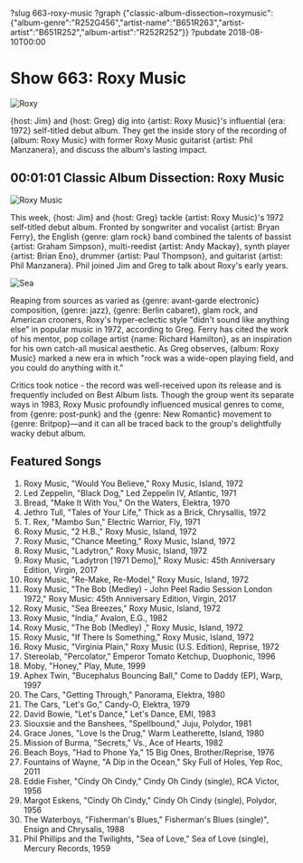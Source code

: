 ?slug 663-roxy-music
?graph {"classic-album-dissection~roxymusic":{"album-genre":"R252G456","artist-name":"B651R263","artist-artist":"B651R252","album-artist":"R252R252"}}
?pubdate 2018-08-10T00:00

# Show 663: Roxy Music

![Roxy](//static.soundopinions.org/images/2018/roxymusic.jpg)

{host: Jim} and {host: Greg} dig into {artist: Roxy Music}'s influential {era: 1972} self-titled debut album. They get the inside story of the recording of {album: Roxy Music} with former Roxy Music guitarist {artist: Phil Manzanera}, and discuss the album's lasting impact.

## 00:01:01 Classic Album Dissection: Roxy Music
![Roxy Music](https://is3-ssl.mzstatic.com/image/thumb/Music128/v4/0a/47/6e/0a476e73-162e-4161-91da-56762f4c6da8/source/600x600bb.jpg "650587/724922081")

This week, {host: Jim} and {host: Greg} tackle {artist: Roxy Music}'s 1972 self-titled debut album. Fronted by songwriter and vocalist {artist: Bryan Ferry}, the English {genre: glam rock} band combined the talents of bassist {artist: Graham Simpson}, multi-reedist {artist: Andy Mackay}, synth player {artist: Brian Eno}, drummer {artist: Paul Thompson}, and guitarist {artist: Phil Manzanera}. Phil joined Jim and Greg to talk about Roxy's early years.
 
![Sea](//static.soundopinions.org/images/2018/roxy_3.jpg)

Reaping from sources as varied as {genre: avant-garde electronic} composition, {genre: jazz}, {genre: Berlin cabaret}, glam rock, and American crooners, Roxy's hyper-eclectic style "didn't sound like anything else" in popular music in 1972, according to Greg. Ferry has cited the work of his mentor, pop collage artist {name: Richard Hamilton}, as an inspiration for his own catch-all musical aesthetic. As Greg observes, {album: Roxy Music} marked a new era in which "rock was a wide-open playing field, and you could do anything with it."
 
Critics took notice - the record was well-received upon its release and is frequently included on Best Album lists. Though the group went its separate ways in 1983, Roxy Music profoundly influenced musical genres to come, from {genre: post-punk} and the {genre: New Romantic} movement to {genre: Britpop}—and it can all be traced back to the group's delightfully wacky debut album.

## Featured Songs
1. Roxy Music, "Would You Believe," Roxy Music, Island, 1972
1. Led Zeppelin, "Black Dog," Led Zeppelin IV, Atlantic, 1971
1. Bread, "Make It With You," On the Waters, Elektra, 1970
1. Jethro Tull, "Tales of Your Life," Thick as a Brick, Chrysallis, 1972
1. T. Rex, "Mambo Sun," Electric Warrior, Fly, 1971
1. Roxy Music, "2 H.B.," Roxy Music, Island, 1972
1. Roxy Music, "Chance Meeting," Roxy Music, Island, 1972
1. Roxy Music, "Ladytron," Roxy Music, Island, 1972
1. Roxy Music, "Ladytron [1971 Demo]," Roxy Music: 45th Anniversary Edition, Virgin, 2017
1. Roxy Music, "Re-Make, Re-Model," Roxy Music, Island, 1972
1. Roxy Music, "The Bob (Medley) - John Peel Radio Session London 1972," Roxy Music: 45th Anniversary Edition, Virgin, 2017
1. Roxy Music, "Sea Breezes," Roxy Music, Island, 1972
1. Roxy Music, "India," Avalon, E.G., 1982
1. Roxy Music, "The Bob (Medley) ," Roxy Music, Island, 1972
1. Roxy Music, "If There Is Something," Roxy Music, Island, 1972
1. Roxy Music, "Virginia Plain," Roxy Music (U.S. Edition), Reprise, 1972
1. Stereolab, "Percolator," Emperor Tomato Ketchup, Duophonic, 1996
1. Moby, "Honey," Play, Mute, 1999
1. Aphex Twin, "Bucephalus Bouncing Ball," Come to Daddy (EP), Warp, 1997
1. The Cars, "Getting Through," Panorama, Elektra, 1980
1. The Cars, "Let's Go," Candy-O, Elektra, 1979
1. David Bowie, "Let's Dance," Let's Dance, EMI, 1983
1. Siouxsie and the Banshees, "Spellbound," Juju, Polydor, 1981
1. Grace Jones, "Love Is the Drug," Warm Leatherette, Island, 1980
1. Mission of Burma, "Secrets," Vs., Ace of Hearts, 1982
1. Beach Boys, "Had to Phone Ya," 15 Big Ones, Brother/Reprise, 1976
1. Fountains of Wayne, "A Dip in the Ocean," Sky Full of Holes, Yep Roc, 2011
1. Eddie Fisher, "Cindy Oh Cindy," Cindy Oh Cindy (single), RCA Victor, 1956
1. Margot Eskens, "Cindy Oh Cindy," Cindy Oh Cindy (single), Polydor, 1956
1. The Waterboys, "Fisherman's Blues," Fisherman's Blues (single)", Ensign and Chrysalis, 1988
1. Phil Phillips and the Twilights, "Sea of Love," Sea of Love (single), Mercury Records, 1959
